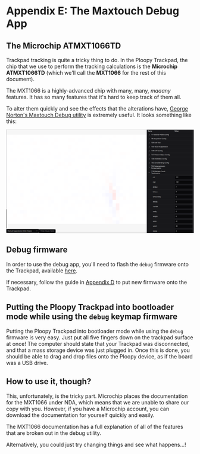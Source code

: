 # Appendix E: The Maxtouch Debug App

## The Microchip ATMXT1066TD

Trackpad tracking is quite a tricky thing to do. In the Ploopy Trackpad, the chip that we use to perform the tracking calculations is the **Microchip ATMXT1066TD** (which we'll call the **MXT1066** for the rest of this document).

The MXT1066 is a highly-advanced chip with many, many, *maaany* features. It has so many features that it's hard to keep track of them all.

To alter them quickly and see the effects that the alterations have, [George Norton's Maxtouch Debug utility](https://github.com/george-norton/maxtouch-debug/) is extremely useful. It looks something like this:

![](../img/debug.png)


## Debug firmware

In order to use the debug app, you'll need to flash the `debug` firmware onto the Trackpad, available [here](https://github.com/ploopyco/trackpad/blob/main/ploopyco_pavonis_debug.uf2).

If necessary, follow the guide in [Appendix D](programming.md) to put new firmware onto the Trackpad.


## Putting the Ploopy Trackpad into bootloader mode while using the `debug` keymap firmware

Putting the Ploopy Trackpad into bootloader mode while using the `debug` firmware is very easy. Just put all five fingers down on the trackpad surface at once! The computer should state that your Trackpad was disconnected, and that a mass storage device was just plugged in. Once this is done, you should be able to drag and drop files onto the Ploopy device, as if the board was a USB drive.


## How to use it, though?

This, unfortunately, is the tricky part. Microchip places the documentation for the MXT1066 under NDA, which means that we are unable to share our copy with you. However, if you have a Microchip account, you can download the documentation for yourself quickly and easily.

The MXT1066 documentation has a full explanation of all of the features that are broken out in the debug utility.

Alternatively, you could just try changing things and see what happens...!